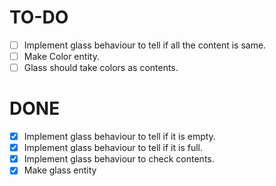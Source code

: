 # TO-DO

 - [ ] Implement glass behaviour to tell if all the content is same.
 - [ ] Make Color entity.
 - [ ] Glass should take colors as contents.

# DONE

 - [x] Implement glass behaviour to tell if it is empty.
 - [x] Implement glass behaviour to tell if it is full.
 - [x] Implement glass behaviour to check contents.
 - [x] Make glass entity
